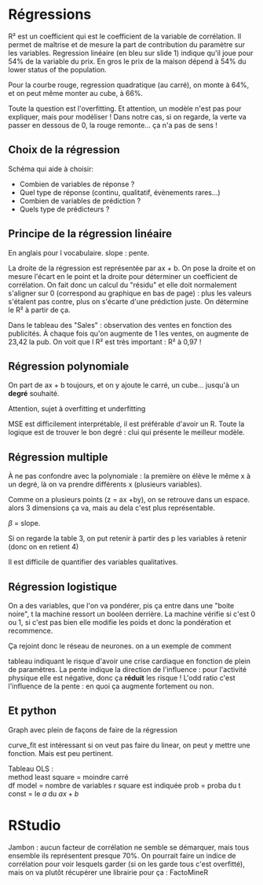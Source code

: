 # Régressions



R² est un coefficient qui est le coefficient de la variable de corrélation. Il permet de maîtrise et de mesure la part de contribution du paramètre sur les variables. Regression linéaire (en bleu sur slide 1) indique qu'il joue pour 54% de la variable du prix. En gros le prix de la maison dépend à 54% du lower status of the population.

Pour la courbe rouge, regression quadratique (au carré), on monte à 64%, et on peut même monter au cube, à 66%. 

Toute la question est l'overfitting. Et attention, un modèle n'est pas pour expliquer, mais pour modéliser !  Dans notre cas, si on regarde, la verte va passer en dessous de 0, la rouge remonte... ça n'a pas de sens ! 

## Choix de la régression

Schéma qui aide à choisir: 

- Combien de variables de réponse ? 
- Quel type de réponse (continu, qualitatif, évènements rares...)
- Combien de variables de prédiction ?
- Quels type de prédicteurs ?



## Principe de la régression linéaire

En anglais pour l vocabulaire. slope : pente.

La droite de la régression est représentée par ax + b. On pose la droite et on mesure l'écart en le point et la droite pour déterminer un coefficient de corrélation. On fait donc un calcul du "résidu" et elle doit normalement s'aligner sur 0 (correspond au graphique en bas de page) : plus les valeurs s'étalent pas contre, plus on s'écarte d'une prédiction juste. On détermine le R² à partir de ça.

Dans le tableau des "Sales" : observation des ventes en fonction des publicités. À chaque fois qu'on augmente de 1 les ventes, on augmente de 23,42 la pub. On voit que l R² est très important : R² à 0,97 !

## Régression polynomiale

On part de ax + b toujours, et on y ajoute le carré, un cube... jusqu'à un **degré** souhaité.

Attention, sujet à overfitting et underfitting

MSE est difficilement interprétable, il est préférable d'avoir un R. Toute la logique est de trouver le bon degré : clui qui présente le meilleur modèle.

## Régression multiple

À ne pas confondre avec la polynomiale : la première on élève le même x à un degré, là on va prendre différents x (plusieurs variables).

Comme on a plusieurs points (z = ax +by), on se retrouve dans un espace. alors 3 dimensions ça va, mais au dela c'est plus représentable.

$\beta$ = slope. 

Si on regarde la table 3, on put retenir à partir des p les variables à retenir (donc on en retient 4)

Il est difficile de quantifier des variables qualitatives.

## Régression logistique

On a des variables, que l'on va pondérer, pis ça entre dans une "boite noire", t la machine ressort un booléen derrière. La machine vérifie si c'est 0 ou 1, si c'est pas bien elle modifie les poids et donc la pondération et recommence.

Ça rejoint donc le réseau de neurones. on a un exemple de comment 

tableau indiquant le risque d'avoir une crise cardiaque en fonction de plein de paramètres. La pente indique la direction de l'influence : pour l'activité physique elle est négative, donc ça **réduit** les risque ! L'odd ratio  c'est l'influence de la pente : en quoi ça augmente fortement ou non.

## Et python

Graph avec plein de façons de faire de la régression 

curve_fit est intéressant si on veut pas faire du linear, on peut y mettre une fonction. Mais est peu pertinent.

Tableau OLS :  
method least square = moindre carré  
df model = nombre de variables
r square est indiquée
prob = proba du t
const = le $a$ du $ax+b$

# RStudio

Jambon : aucun facteur de corrélation ne semble se démarquer, mais tous ensemble ils représentent presque 70%. On pourrait faire un indice de corrélation pour voir lesquels garder (si on les garde tous c'est overfitté), mais on va plutôt récupérer une librairie pour ça : FactoMineR